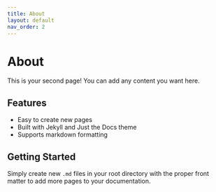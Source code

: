 ```yaml
---
title: About
layout: default
nav_order: 2
---
```


# About

This is your second page! You can add any content you want here.

## Features

- Easy to create new pages
- Built with Jekyll and Just the Docs theme
- Supports markdown formatting

## Getting Started

Simply create new `.md` files in your root directory with the proper front matter to add more pages to your documentation. 